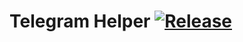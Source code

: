 # Telegram Helper [![Release](https://jitpack.io/v/hoho4190/telegram-helper.svg)](https://jitpack.io/#hoho4190/telegram-helper)